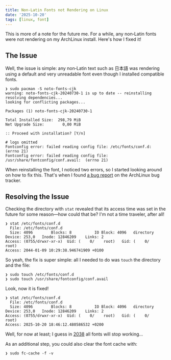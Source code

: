 ```yaml
---
title: Non‑Latin Fonts not Rendering on Linux
date: '2025-10-20'
tags: [linux, font]
---
```


This is more of a note for the future me. For a while, any non‑Latin fonts were not rendering on my ArchLinux install. Here's how I fixed it!

<!--more-->

## The Issue

Well, the issue is simple: any non‑Latin text such as 日本語 was rendering using a default and very unreadable font even though I installed compatible fonts.

```shell
❯ sudo pacman -S noto-fonts-cjk
warning: noto-fonts-cjk-20240730-1 is up to date -- reinstalling
resolving dependencies...
looking for conflicting packages...

Packages (1) noto-fonts-cjk-20240730-1

Total Installed Size:  298,79 MiB
Net Upgrade Size:        0,00 MiB

:: Proceed with installation? [Y/n]

# logs omitted
Fontconfig error: failed reading config file: /etc/fonts/conf.d:  (errno 21)
Fontconfig error: failed reading config file: /usr/share/fontconfig/conf.avail:  (errno 21)
```

When reinstalling the font, I noticed two errors, so I started looking around on how to fix this. That's when I found [a bug report](https://bugs.archlinux.org/task/70305) on the ArchLinux bug tracker.

## Resolving the Issue

Checking the directory with `stat` revealed that its access time was set in the future for some reason—how could that be? I'm not a time traveler, after all!

```shell
❯ stat /etc/fonts/conf.d
  File: /etc/fonts/conf.d
  Size: 4096      	Blocks: 8          IO Block: 4096   directory
Device: 253,0	Inode: 12846209    Links: 2
Access: (0755/drwxr-xr-x)  Uid: (    0/    root)   Gid: (    0/    root)
Access: 2044-01-09 10:29:38.946741909 +0100
```

So yeah, the fix is super simple: all I needed to do was `touch` the directory and the file:

```shell
❯ sudo touch /etc/fonts/conf.d
❯ sudo touch /usr/share/fontconfig/conf.avail
```

Look, now it is fixed!

```shell
❯ stat /etc/fonts/conf.d
  File: /etc/fonts/conf.d
  Size: 4096      	Blocks: 8          IO Block: 4096   directory
Device: 253,0	Inode: 12846209    Links: 2
Access: (0755/drwxr-xr-x)  Uid: (    0/    root)   Gid: (    0/    root)
Access: 2025-10-20 18:46:12.480586532 +0200
```

Well, for now at least; I guess in [2038](https://en.wikipedia.org/wiki/Year_2038_problem) all fonts will stop working…

As an additional step, you could also clear the font cache with:

```shell
❯ sudo fc-cache -f -v
```
